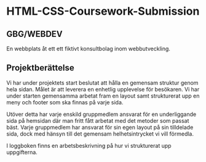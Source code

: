 # HTML-CSS-Coursework-Submission

## GBG/WEBDEV

En webbplats åt ett ett fiktivt konsultbolag inom webbutveckling.

## Projektberättelse

Vi har under projektets start beslutat att hålla en gemensam struktur genom hela sidan. Målet är att leverera en enhetlig upplevelse för besökaren. Vi har under starten gemensamma arbetat fram en layout samt strukturerat upp en meny och footer som ska finnas på varje sida.

Utöver detta har varje enskild gruppmedlem ansvarat för en underliggande sida på hemsidan där man fritt fått arbetat med det metoder som passat bäst. Varje gruppmedlem har ansvarat för sin egen layout på sin tilldelade sida, dock med hänsyn till det gemensam helhetsintrycket vi vill förmedla.

I loggboken finns en arbetsbeskrivning på hur vi strukturerat upp uppgifterna.
